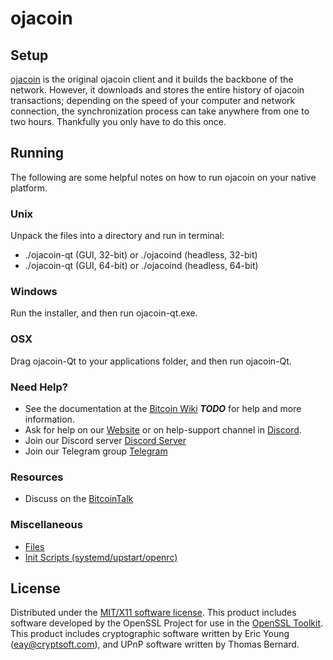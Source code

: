 ojacoin
=====================

Setup
---------------------
[ojacoin](https://www.ojacoinproject.org/ojacoin-wallets/) is the original ojacoin client and it builds the backbone of the network. However, it downloads and stores the entire history of ojacoin transactions; depending on the speed of your computer and network connection, the synchronization process can take anywhere from one to two hours. Thankfully you only have to do this once.

Running
---------------------
The following are some helpful notes on how to run ojacoin on your native platform.

### Unix

Unpack the files into a directory and run in terminal:

- ./ojacoin-qt (GUI, 32-bit) or ./ojacoind (headless, 32-bit)
- ./ojacoin-qt (GUI, 64-bit) or ./ojacoind (headless, 64-bit)

### Windows

Run the installer, and then run ojacoin-qt.exe.

### OSX

Drag ojacoin-Qt to your applications folder, and then run ojacoin-Qt.

### Need Help?

* See the documentation at the [Bitcoin Wiki](https://en.bitcoin.it/wiki/Main_Page) ***TODO***
for help and more information.
* Ask for help on our [Website](https://www.ojacoinproject.org/help-support/) or on help-support channel in [Discord](http://discordapp.com/invite/B8F7Jdv).
* Join our Discord server [Discord Server](http://discordapp.com/invite/B8F7Jdv)
* Join our Telegram group [Telegram](http://t.me/ojacoincoin )

### Resources

* Discuss on the [BitcoinTalk](https://bitcointalk.org/index.php?topic=1848351.0)

### Miscellaneous

- [Files](files.md)
- [Init Scripts (systemd/upstart/openrc)](init.md)

License
---------------------
Distributed under the [MIT/X11 software license](http://www.opensource.org/licenses/mit-license.php).
This product includes software developed by the OpenSSL Project for use in the [OpenSSL Toolkit](https://www.openssl.org/). This product includes
cryptographic software written by Eric Young ([eay@cryptsoft.com](mailto:eay@cryptsoft.com)), and UPnP software written by Thomas Bernard.

